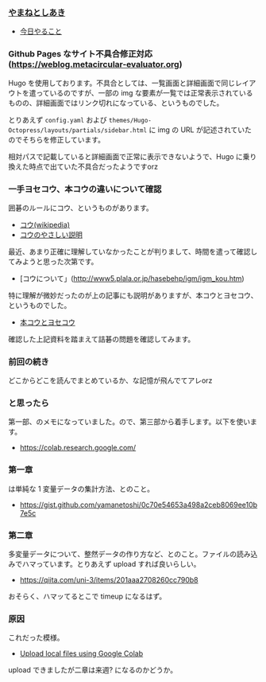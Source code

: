 ### [やまねとしあき](https://twitter.com/yamanetoshi)

- [今日やること](https://github.com/JavaKueche/great-okinawa/issues/14)

### Github Pages なサイト不具合修正対応 (https://weblog.metacircular-evaluator.org)

Hugo を使用しております。不具合としては、一覧画面と詳細画面で同じレイアウトを遣っているのですが、一部の img な要素が一覧では正常表示されているものの、詳細画面ではリンク切れになっている、というものでした。

とりあえず `config.yaml` および `themes/Hugo-Octopress/layouts/partials/sidebar.html` に img の URL が記述されていたのでそちらを修正しています。

相対パスで記載していると詳細画面で正常に表示できないようで、Hugo に乗り換えた時点で出ていた不具合だったようですorz

### 一手ヨセコウ、本コウの違いについて確認

囲碁のルールにコウ、というものがあります。

- [コウ(wikipedia)](https://ja.wikipedia.org/wiki/%E3%82%B3%E3%82%A6)
- [コウのやさしい説明](http://www.pandanet.co.jp/igonyumon/06-01.htm)

最近、あまり正確に理解していなかったことが判りまして、時間を遣って確認してみようと思った次第です。

- [コウについて」(http://www5.plala.or.jp/hasebehp/igm/igm_kou.htm)

特に理解が微妙だったのが上の記事にも説明がありますが、本コウとヨセコウ、というものでした。

- [本コウとヨセコウ](https://blog.goo.ne.jp/liebestraum777/e/8affece3d7b708a458101ce2ac3b76d3)

確認した上記資料を踏まえて詰碁の問題を確認してみます。

### 前回の続き

どこからどこを読んでまとめているか、な記憶が飛んでてアレorz

### と思ったら

第一部、のメモになっていました。ので、第三部から着手します。以下を使います。

- https://colab.research.google.com/

### 第一章

は単純な 1 変量データの集計方法、とのこと。

- https://gist.github.com/yamanetoshi/0c70e54653a498a2ceb8069ee10b7e5c

### 第二章

多変量データについて、整然データの作り方など、とのこと。ファイルの読み込みでハマっています。とりあえず upload すれば良いらしい。

- https://qiita.com/uni-3/items/201aaa2708260cc790b8

おそらく、ハマッてるとこで timeup になるはず。

### 原因

これだった模様。

- [Upload local files using Google Colab](https://stackoverflow.com/questions/48420759/upload-local-files-using-google-colba)

upload できましたが二章は来週? になるのかどうか。